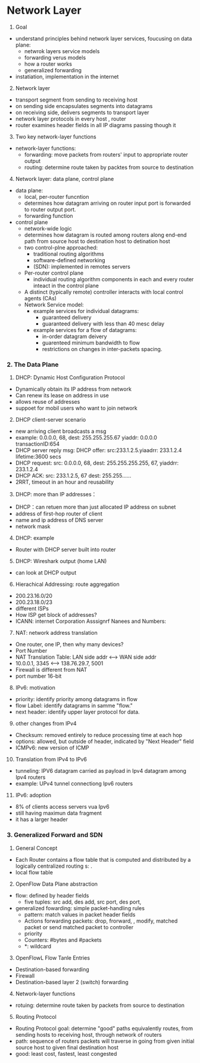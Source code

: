 # Network Layer
1. Goal
  - understand principles behind network layer services, foucusing on
    data plane: 
      - netwrok layers service models 
      - forwarding verus models 
      - how a router works 
      - generalized forwarding
  - instatiation, implementation in the internet 
2. Network layer 
  - transport segment from sending to receiving host
  - on sending side encapsulates segments into datagrams 
  - on receiving side, delivers segments to transport layer 
  - network layer protocols in every host , router 
  - router examines header fields in all IP diagrams passing though it

3. Two key network-layer functions 
  - network-layer functions:
    - forwarding: move packets from routers' input to appropriate router output 
    - routing: determine route taken by packtes from source to destination 
4. Network layer: data plane, control plane 
  - data plane: 
    - local, per-router funcntion
    - determines how datagram arriving on router input port is forwarded to router 
      output port.
    - forwarding function 
  - control plane 
    - network-wide logic 
    - determines how datagram is routed among routers along end-end path from source 
      host to destination host to detination host 
    - two control-plne approached: 
      - traditional routing algorithms 
      - software-defined networking 
      - (SDN): implemented in remotes servers
     - Per-router control plane 
        - individual routing algorithm components in each and every router inteact in
           the control plane 
     - A distinct (typically remote) controller interacts with local control agents
        (CAs)
     - Network Service model: 
        - example services for individual datagrams: 
            - guaranteed delivery 
            - guaranteed delivery with less than 40 mesc delay 
         - example services for a flow of datagrams: 
            - in-order datagram deivery 
            - guarenteed minimum bandwidth to flow 
            - restrictions on changes in inter-packets spacing. 
            
### 2. The Data Plane
1. DHCP: Dynamic Host Configuration Protocol 
  - Dynamically obtain its IP address from network 
  - Can renew its lease on address in use 
  - allows reuse of addresses 
  - suppoet for mobil users who want to join network
2. DHCP client-server scenario 
  - new arriving client broadcasts a msg
  - example: 0.0.0.0, 68, dest: 255.255.255.67 yiaddr: 0.0.0.0  transactionID:654
  - DHCP server reply msg: DHCP offer: src:233.1.2.5.yiaadrr: 233.1.2.4 lifetime:3600 secs
  - DHCP request: src: 0.0.0.0, 68, dest: 255.255.255.255, 67, yiaddrr: 233.1.2.4 
  - DHCP ACK: src: 233.1.2.5, 67 dest: 255.255......
  - 2RRT, timeout in an hour and reusability 
3. DHCP: more than IP addresses： 
  - DHCP：can retuen more than just allocated IP address on subnet 
  - address of first-hop router of client 
  - name and ip address of DNS server 
  - network mask 
4. DHCP: example 
  - Router with DHCP server built into router 
5. DHCP: Wireshark output (home LAN)
  - can look at DHCP output 
6. Hierachical Addressing: route aggregation
  - 200.23.16.0/20
  - 200.23.18.0/23
  - different ISPs
  - How ISP get block of addresses?
  - ICANN: internet Corporation Asssignrf Nanees and Numbers:
7. NAT: network address translation
  - One router, one IP, then why many devices?
  - Port Number
  - NAT Translation Table: LAN side addr <--> WAN side addr
  - 10.0.0.1, 3345  <--> 138.76.29.7, 5001
  - Firewall is different from NAT
  - port number 16-bit 
8. IPv6: motivation
  - priority: identify priority among datagrams in flow
  - flow Label: identify datagrams in samme "flow."
  - next header: identify upper layer protocol for data. 
9. other changes from IPv4
  - Checksum: removed entirely to reduce processing time at 
    each hop 
  - options: allowed, but outside of header, indicated by "Next
    Header" field
  - ICMPv6: new version of ICMP

10. Translation from IPv4 to IPv6 
  - tunneling: IPV6 datagram carried as payload in Ipv4 datagram
    among Ipv4 routers 
  - example: UPv4 tunnel connectiong Ipv6 routers 

11. IPv6: adoption
  - 8% of clients access servers vua Ipv6 
  - still having maximun data fragment 
  - it has a larger header 
  
### 3. Generalized Forward and SDN 
1. General Concept 
  - Each Router contains a flow table that is computed and distributed by a
    logically centralized routing s:  . 
  - local flow table
2. OpenFlow Data Plane abstraction 
  - flow: defined by header fields
    - five tuples: src add, des add, src port, des port, 
  - generalized fowarding: simple packet-handling rules 
    - pattern: match values in packet header fields 
    - Actions forwarding packets: drop, frorward, , modify, matched packet or send matched packet to controller 
    - priority 
    - Counters: #bytes and #packets 
    - *: wildcard
3. OpenFlowL Flow Tanle Entries 
  - Destination-based forwarding 
  - Firewall 
  - Destination-based layer 2 (switch) forwarding
 
4. Network-layer functions 
  - rotuing:  determine route taken by packets from source to destination 
5. Routing Protocol 
  - Routing Protocol goal: determine "good" paths equivalently routes, from sending hosts to receiving host, 
  through network of routers
  - path: sequence of routers packets will traverse in going from given initial source host to given final destination host
  - good: least cost, fastest, least congested
  
            
          
            
            
            
            
            
            
            
            
            
            
            
            
            
            
            
            
            
            
            
            
            
            
            
            
            
            
            
            
        
